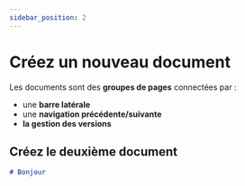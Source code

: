 ```yaml
---
sidebar_position: 2
---
```


# Créez un nouveau document

Les documents sont des **groupes de pages** connectées par :

- une **barre latérale**
- une **navigation précédente/suivante**
- **la gestion des versions**

## Créez le deuxième document

```md title="docs/hello.md"
# Bonjour
```